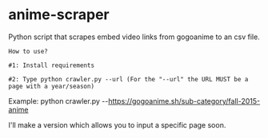 # anime-scraper
Python script that scrapes embed video links from gogoanime to an csv file.
~~~~~~~~~~~~~~~~~~~~~~~~~~~~~~~~~~~~~~~~~~~~~~~~~~~~~~~~~~~~~~~~~~~~~~~~~~~~
How to use?

#1: Install requirements

#2: Type python crawler.py --url (For the "--url" the URL MUST be a page with a year/season)
~~~~~~~~~~~~~~~~~~~~~~~~~~~~~~~~~~~~~~~~~~~~~~~~~~~~~~~~~~~~~~~~~~~~~~~~~~~~~
Example: python crawler.py --https://gogoanime.sh/sub-category/fall-2015-anime

I'll make a version which allows you to input a specific page soon.
